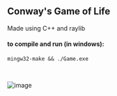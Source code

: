 ## Conway's Game of Life

Made using C++ and raylib

#### to compile and run (in windows):
```
mingw32-make && ./Game.exe
```
<br>

![image](https://github.com/user-attachments/assets/088b7395-b318-4d30-8cb1-a0c1a5fe5252)

